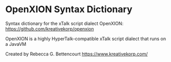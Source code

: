 # OpenXION Syntax Dictionary

Syntax dictionary for the xTalk script dialect OpenXION:
https://github.com/kreativekorp/openxion

OpenXION is a highly HyperTalk-compatible xTalk script dialect that runs on a JavaVM 

Created by Rebecca G. Bettencourt
https://www.kreativekorp.com/
